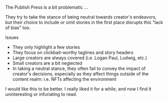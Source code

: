 The Publish Press is a bit problematic ...

They try to take the stance of being neutral towards creator's endeavors, but their choice to include or omit stories in the first place disrupts this "lack of bias" too.

Issues
* They only highlight a few stories
* They focus on clickbait-worthy taglines and story headers
* Large creators are always covered (i.e. Logan Paul, Ludwig, etc.)
* Small creators are a bit neglected
* In taking a neutral stance, they often fail to convey the impact of creator's decisions, especially as they affect things outside of the content realm: i.e. NFTs affecting the environment

I would like this to be better. I really liked it for a while, and now I find it uninteresting or infuriating to read.
